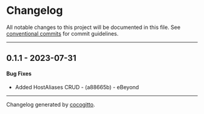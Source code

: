 # Changelog
All notable changes to this project will be documented in this file. See [conventional commits](https://www.conventionalcommits.org/) for commit guidelines.

- - -
## 0.1.1 - 2023-07-31
#### Bug Fixes
- Added HostAliases CRUD - (a88665b) - eBeyond

- - -

Changelog generated by [cocogitto](https://github.com/cocogitto/cocogitto).